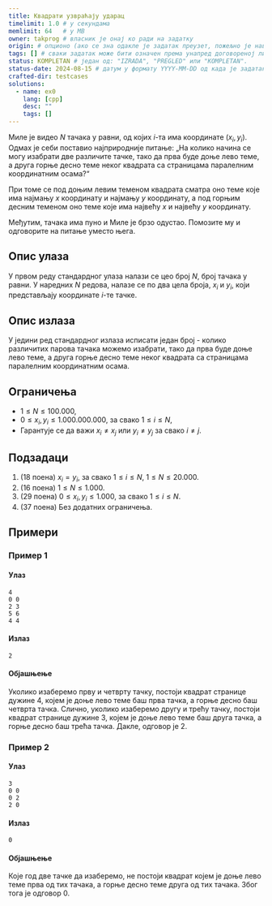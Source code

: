 ```yaml
---
title: Квадрати узвраћају ударац
timelimit: 1.0 # у секундама
memlimit: 64   # y MB
owner: takprog # власник је онај ко ради на задатку
origin: # опционо (ако се зна одакле је задатак преузет, пожељно је навести извор)
tags: [] # сваки задатак може бити означен према унапред договореној листи ознака
status: KOMPLETAN # један од: "IZRADA", "PREGLED" или "KOMPLETAN".
status-date: 2024-08-15 # датум у формату YYYY-MM-DD од када је задатак у наведеном статусу
crafted-dir: testcases
solutions:
  - name: ex0
    lang: [cpp]
    desc: ""
    tags: []
---
```


Миле је видео $N$ тачака у равни, од којих $i$-та има координате $(x_i,y_i)$. Одмах је себи поставио најприродније питање: „На колико начина се могу изабрати две различите тачке, тако да прва буде доње лево теме, а друга горње десно теме неког квадрата са страницама паралелним координатним осама?“

При томе се под доњим левим теменом квадрата сматра оно теме које има најмању $x$ координату и најмању $y$ координату, а под горњим десним теменом оно теме које има највећу $x$ и највећу $y$ координату.

Међутим, тачака има пуно и Миле је брзо одустао. Помозите му и одговорите на питање уместо њега.

## Опис улаза
У првом реду стандардног улаза налази се цео број $N$, број тачака у равни. У наредних $N$ редова, налазе се по два цела броја, $x_i$ и $y_i$, који представљају координате $i$-те тачке. 

## Опис излаза
У једини ред стандардног излаза исписати један број - колико различитих парова тачака можемо изабрати, тако да прва буде доње лево теме, а друга горње десно теме неког квадрата са страницама паралелним координатним осама.

## Ограничења
-   $1 \leq N \leq 100.000$,
-   $0 \leq x_i, y_i \leq 1.000.000.000$, за свако $1 \leq i \leq N$,
-   Гарантује се да важи $x_i \neq x_j$ или $y_i \neq y_j$ за свако $i \neq j$.

## Подзадаци

1. (18 поена) $x_i = y_i$, за свако $1 \leq i \leq N$, $1 \leq N \leq 20.000$.
2. (16 поена) $1 \leq N \leq 1.000$.
3. (29 поена) $0 \leq x_i, y_i \leq 1.000$, за свако $1 \leq i \leq N$.
3. (37 поена) Без додатних ограничења.

## Примери

### Пример 1

#### Улаз

```
4
0 0
2 3
5 6
4 4
```

#### Излаз

```
2
```
#### Објашњење

Уколико изаберемо прву и четврту тачку, постоји квадрат странице дужине $4$, којем је доње лево теме баш прва тачка, а горње десно баш четврта тачка. Слично, уколико изаберемо другу и трећу тачку, постоји квадрат странице дужине $3$, којем је доње лево теме баш друга тачка, а горње десно баш трећа тачка. Дакле, одговор је $2$. 

### Пример 2

#### Улаз

```
3
0 0
0 2
2 0
```

#### Излаз

```
0
```
#### Објашњење

Које год две тачке да изаберемо, не постоји квадрат којем је доње лево теме прва од тих тачака, а горње десно теме друга од тих тачака. Због тога је одговор $0$.


